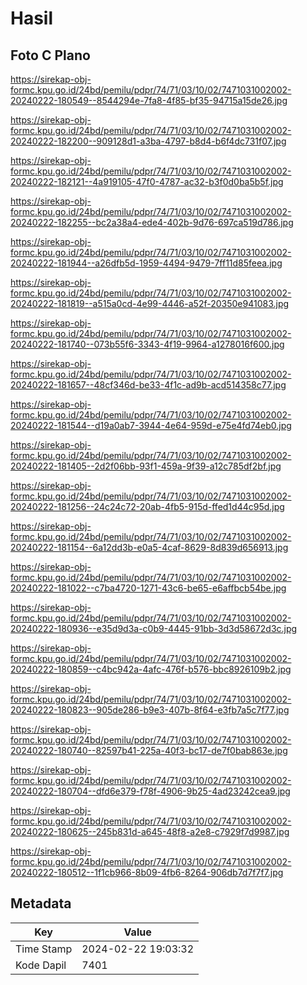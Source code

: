 # Hasil

## Foto C Plano

https://sirekap-obj-formc.kpu.go.id/24bd/pemilu/pdpr/74/71/03/10/02/7471031002002-20240222-180549--8544294e-7fa8-4f85-bf35-94715a15de26.jpg

https://sirekap-obj-formc.kpu.go.id/24bd/pemilu/pdpr/74/71/03/10/02/7471031002002-20240222-182200--909128d1-a3ba-4797-b8d4-b6f4dc731f07.jpg

https://sirekap-obj-formc.kpu.go.id/24bd/pemilu/pdpr/74/71/03/10/02/7471031002002-20240222-182121--4a919105-47f0-4787-ac32-b3f0d0ba5b5f.jpg

https://sirekap-obj-formc.kpu.go.id/24bd/pemilu/pdpr/74/71/03/10/02/7471031002002-20240222-182255--bc2a38a4-ede4-402b-9d76-697ca519d786.jpg

https://sirekap-obj-formc.kpu.go.id/24bd/pemilu/pdpr/74/71/03/10/02/7471031002002-20240222-181944--a26dfb5d-1959-4494-9479-7ff11d85feea.jpg

https://sirekap-obj-formc.kpu.go.id/24bd/pemilu/pdpr/74/71/03/10/02/7471031002002-20240222-181819--a515a0cd-4e99-4446-a52f-20350e941083.jpg

https://sirekap-obj-formc.kpu.go.id/24bd/pemilu/pdpr/74/71/03/10/02/7471031002002-20240222-181740--073b55f6-3343-4f19-9964-a1278016f600.jpg

https://sirekap-obj-formc.kpu.go.id/24bd/pemilu/pdpr/74/71/03/10/02/7471031002002-20240222-181657--48cf346d-be33-4f1c-ad9b-acd514358c77.jpg

https://sirekap-obj-formc.kpu.go.id/24bd/pemilu/pdpr/74/71/03/10/02/7471031002002-20240222-181544--d19a0ab7-3944-4e64-959d-e75e4fd74eb0.jpg

https://sirekap-obj-formc.kpu.go.id/24bd/pemilu/pdpr/74/71/03/10/02/7471031002002-20240222-181405--2d2f06bb-93f1-459a-9f39-a12c785df2bf.jpg

https://sirekap-obj-formc.kpu.go.id/24bd/pemilu/pdpr/74/71/03/10/02/7471031002002-20240222-181256--24c24c72-20ab-4fb5-915d-ffed1d44c95d.jpg

https://sirekap-obj-formc.kpu.go.id/24bd/pemilu/pdpr/74/71/03/10/02/7471031002002-20240222-181154--6a12dd3b-e0a5-4caf-8629-8d839d656913.jpg

https://sirekap-obj-formc.kpu.go.id/24bd/pemilu/pdpr/74/71/03/10/02/7471031002002-20240222-181022--c7ba4720-1271-43c6-be65-e6affbcb54be.jpg

https://sirekap-obj-formc.kpu.go.id/24bd/pemilu/pdpr/74/71/03/10/02/7471031002002-20240222-180936--e35d9d3a-c0b9-4445-91bb-3d3d58672d3c.jpg

https://sirekap-obj-formc.kpu.go.id/24bd/pemilu/pdpr/74/71/03/10/02/7471031002002-20240222-180859--c4bc942a-4afc-476f-b576-bbc8926109b2.jpg

https://sirekap-obj-formc.kpu.go.id/24bd/pemilu/pdpr/74/71/03/10/02/7471031002002-20240222-180823--905de286-b9e3-407b-8f64-e3fb7a5c7f77.jpg

https://sirekap-obj-formc.kpu.go.id/24bd/pemilu/pdpr/74/71/03/10/02/7471031002002-20240222-180740--82597b41-225a-40f3-bc17-de7f0bab863e.jpg

https://sirekap-obj-formc.kpu.go.id/24bd/pemilu/pdpr/74/71/03/10/02/7471031002002-20240222-180704--dfd6e379-f78f-4906-9b25-4ad23242cea9.jpg

https://sirekap-obj-formc.kpu.go.id/24bd/pemilu/pdpr/74/71/03/10/02/7471031002002-20240222-180625--245b831d-a645-48f8-a2e8-c7929f7d9987.jpg

https://sirekap-obj-formc.kpu.go.id/24bd/pemilu/pdpr/74/71/03/10/02/7471031002002-20240222-180512--1f1cb966-8b09-4fb6-8264-906db7d7f7f7.jpg


## Metadata

| Key        | Value               |
| ---------- | ------------------- |
| Time Stamp | 2024-02-22 19:03:32 |
| Kode Dapil | 7401                |



